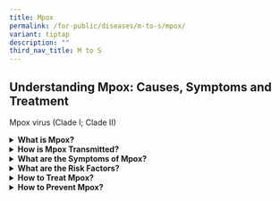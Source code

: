 ```yaml
---
title: Mpox
permalink: /for-public/diseases/m-to-s/mpox/
variant: tiptap
description: ""
third_nav_title: M to S
---
```

<h2>Understanding Mpox: Causes, Symptoms and Treatment</h2>
<p>Mpox virus (Clade I; Clade II)</p>
<div data-type="detailGroup" class="isomer-accordion isomer-accordion-white">
<details class="isomer-details">
<summary><strong>What is Mpox?</strong>
</summary>
<div data-type="detailsContent" class="isomer-details-content">
<p>Mpox is a virus disease caused by the monkeypox virus, a species of the
Orthopoxvirus. It can cause painful rashes, enlarged lymph nodes, and fever.</p>
</div>
</details>
<details class="isomer-details">
<summary><strong>How is Mpox Transmitted?</strong>
</summary>
<div data-type="detailsContent" class="isomer-details-content">
<p>Mpox is transmitted when a person comes into close contact with an infected
animal or human. The virus is transmitted through broken skin (visible
or not), the respiratory tract, or mucous membranes in the eyes, nose,
mouth, or genitals.</p>
</div>
</details>
<details class="isomer-details">
<summary><strong>What are the Symptoms of Mpox?</strong>
</summary>
<div data-type="detailsContent" class="isomer-details-content">
<p>Symptoms of mpox include:&nbsp;</p>
<ul data-tight="true" class="tight">
<li>
<p>Fever;&nbsp;</p>
</li>
<li>
<p>Headache;&nbsp;</p>
</li>
<li>
<p>Muscle ache;&nbsp;</p>
</li>
<li>
<p>Backache;&nbsp;</p>
</li>
<li>
<p>Lymphadenopathy; and</p>
</li>
<li>
<p>Asthenia, or a general feeling of exhaustion.</p>
</li>
</ul>
<p>Within one to three days after the onset of fever, infected people will
develop a rash, often starting from the face before spreading to the rest
of the body. Up to 75% of cases have rashes involving the palms and soles.
The lesions progress to become vesicles and then pustules. The pustules
then crust in approximately 10 days, which then spontaneously fall off.&nbsp;</p>
<p>Seek medical attention immediately if you develop symptoms such as sudden
onset of high fever, swollen lymph nodes and rash, and inform your doctor
of any recent travel or exposure history.</p>
</div>
</details>
<details class="isomer-details">
<summary><strong>What are the Risk Factors?</strong>
</summary>
<div data-type="detailsContent" class="isomer-details-content">
<p>Risk factors include:</p>
<ul data-tight="true" class="tight">
<li>
<p>Contact with infected animals, preparation, or consumption of bush meat;</p>
</li>
<li>
<p>Close contact with confirmed cases, including history of sexual or intimate
in-person contact with persons in a social or sexual network experiencing
mpox activity; or</p>
</li>
<li>
<p>Having multiple sexual partners.</p>
</li>
</ul>
</div>
</details>
<details class="isomer-details">
<summary><strong>How to Treat Mpox?</strong>
</summary>
<div data-type="detailsContent" class="isomer-details-content">
<p>Mpox typically clears spontaneously within two to four weeks. This means
no antiviral drugs are needed, and the treatment is primarily supportive.
This means getting rest, proper nutrition, and hydration.&nbsp;</p>
<p>Due to its highly infectious nature, patients with mpox are isolated.</p>
</div>
</details>
<details class="isomer-details">
<summary><strong>How to Prevent Mpox?</strong>
</summary>
<div data-type="detailsContent" class="isomer-details-content">
<p>Ways to prevent Mpox include:</p>
<ul data-tight="true" class="tight">
<li>
<p>Monitoring your health and maintaining a high standard of personal hygiene,
including frequent hand washing after going to the toilet, or when hands
are soiled;</p>
</li>
<li>
<p>Avoiding contact with persons who are unwell and objects that may have
become contaminated with infectious fluids such as soiled clothing, bedding,
or towels;</p>
</li>
<li>
<p>Avoiding high-risk sexual activity, such as having multiple sexual partners
or casual sex; and</p>
</li>
<li>
<p>Avoiding contact with wild animals that could harbour the virus, and consumption
of bushmeat when travelling.</p>
</li>
</ul>
<p>There are also modified smallpox vaccinations that offer 80% protection
against mpox. However, population-wide vaccination is not recommended according
to international guidelines, due to its transmission being limited to close
or prolonged contact and mpox clearing spontaneously within four weeks.</p>
</div>
</details>
</div>
<p></p>